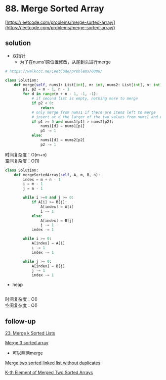 # 88. Merge Sorted Array

[https://leetcode.com/problems/merge-sorted-array/](https://leetcode.com/problems/merge-sorted-array/)

## solution

- 双指针
  - 为了在nums1原位置修改，从尾到头进行merge

```python
# https://walkccc.me/LeetCode/problems/0088/

class Solution:
    def merge(self, nums1: List[int], m: int, nums2: List[int], n: int) -> None:
        p1, p2 = m - 1, n - 1
        for d in range(m + n - 1, -1, -1):
            # if second list is empty, nothing more to merge
            if p2 < 0:
                return
            # only merge from nums1 if there are items left to merge
            # insert at d the larger of the two values from nums1 and nums2
            if p1 >= 0 and nums1[p1] > nums2[p2]:
                nums1[d] = nums1[p1]
                p1 -= 1
            else:
                nums1[d] = nums2[p2]
                p2 -= 1
```

时间复杂度：O(m+n) <br>
空间复杂度：O(1)

```python
class Solution:
    def mergeSortedArray(self, A, m, B, n):
        index = m + n - 1
        i = m - 1
        j = n - 1

        while i >=0 and j >= 0:
            if A[i] >= B[j]:
                A[index] = A[i]
                i -= 1
            else:
                A[index] = B[j]
                j -= 1
            index -= 1

        while i >= 0:
            A[index] = A[i]
            i -= 1
            index -= 1

        while j >= 0:
            A[index] = B[j]
            j -= 1
            index -= 1
```

- heap

```python

```

时间复杂度：O() <br>
空间复杂度：O()

## follow-up

[23. Merge k Sorted Lists](../06_heap/23.%20Merge%20K%20Sorted%20Lists.md)

[Merge 3 sorted array](https://www.geeksforgeeks.org/merge-3-sorted-arrays/)

- 可以两两merge

[Merge two sorted linked list without duplicates](https://www.geeksforgeeks.org/merge-two-sorted-linked-list-without-duplicates/)

[K-th Element of Merged Two Sorted Arrays](https://www.geeksforgeeks.org/k-th-element-two-sorted-arrays/)
